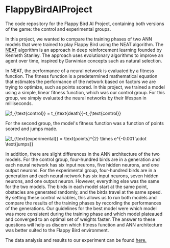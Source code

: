 # FlappyBirdAIProject
The code repository for the Flappy Bird AI Project, containing both versions of the game: the control and experimental groups.

In this project, we wanted to compare the training phases of two ANN models that were trained to play Flappy Bird using the NEAT algorithm. The <a href = "https://en.wikipedia.org/wiki/Neuroevolution_of_augmenting_topologies">NEAT</a> algorithm is an approach in deep reinforcement learning founded by Kenneth Stanley. The approach uses evolutionary algorithms to improve an agent over time, inspired by Darwinian concepts such as natural selection.

In NEAT, the performance of a neural network is evaluated by a fitness function. The fitness function is a predetermined mathematical equation that estimates the performance of the network based on factors we are trying to optimize, such as points scored. In this project, we trained a model using a simple, linear fitness function, which was our control group. For this group, we simply evaluated the neural networks by their lifespan in milliseconds. 

<img src="https://latex.codecogs.com/gif.latex?f_{\text{control}}&space;=&space;t_{\text{death}}-t_{\text{control}}" title="f_{\text{control}} = t_{\text{death}}-t_{\text{control}}" />

For the second group, the model's fitness function was a function of points scored and jumps made.

<img src="https://latex.codecogs.com/gif.latex?f_{\text{experimental}}&space;=&space;\text{points}^{2}&space;\times&space;e^{-0.001&space;\cdot&space;\text{jumps}}" title="f_{\text{experimental}} = \text{points}^{2} \times e^{-0.001 \cdot \text{jumps}}" />

In addition, there are slight differences in the ANN architecture of the two models. For the control group, four-hundred birds are in a generation and each neural network has six input neurons, five hidden neurons, and one output neurons. For the experimental group, four-hundred birds are in a generation and each neural network has six input neurons, seven hidden neurons, and one output neuron. However, everything else was the same for the two models. The birds in each model start at the same point, obstacles are generated randomly, and the birds travel at the same speed. By setting these control variables, this allows us to run both models and compare the results of the training phases by recording the performances of the generations. Our guidelines for the best model were which model was more consistent during the training phase and which model plateaued and converged to an optimal set of weights faster. The answer to these questions will help us discern which fitness function and ANN architecture was better suited to the Flappy Bird environment.

The data analysis and results to our experiment can be found <a href = "https://github.com/bamartin1618/FlappyBirdAIProject/blob/main/FlappyAIDataAnalysis.ipynb">here.</a>
